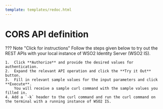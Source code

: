 ```yaml
---
template: templates/redoc.html
---
```


# CORS API definition

??? Note "Click for instructions"
    Follow the steps given below to try out the REST APIs with your local instance of WSO2 Identity Server 
    (WSO2 IS).

    1.  Click **Authorize** and provide the desired values for authentication.
    2.  Expand the relevant API operation and click the **Try it Out** button.
    3.  Fill in relevant sample values for the input parameters and click **Execute**.
        You will receive a sample curl command with the sample values you filled in.
    4. Add a `-k` header to the curl command and run the curl command on the terminal with a running instance of WSO2 IS.

<redoc spec-url={{base_path}}/apis/restapis/cors.yaml></redoc>
<script src="https://cdn.jsdelivr.net/npm/redoc@next/bundles/redoc.standalone.js"> </script>
